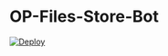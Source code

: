 # OP-Files-Store-Bot


[![Deploy](https://www.herokucdn.com/deploy/button.svg)](https://heroku.com/deploy?template=https://github.com/soulxmusic/OP-Files-Store-Bot)
